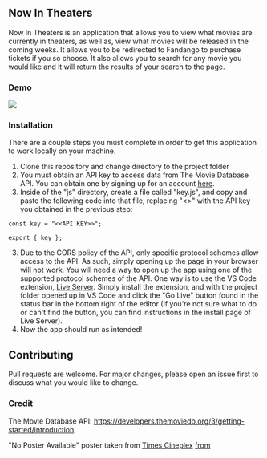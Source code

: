 ## Now In Theaters

Now In Theaters is an application that allows you to view what movies are currently in theaters, as well as, view what movies will be released in the coming weeks. It allows you to be redirected to Fandango to purchase tickets if you so choose. It also allows you to search for any movie you would like and it will return the results of your search to the page.

### Demo
![](https://github.com/LopezChris616/Now-In-Theaters/blob/main/Now-In-Theaters.gif)

### Installation

There are a couple steps you must complete in order to get this application to work locally on your machine.

1. Clone this repository and change directory to the project folder
2. You must obtain an API key to access data from The Movie Database API. You can obtain one by signing up for an account [here](https://developers.themoviedb.org/3/getting-started/introduction).
2. Inside of the "js" directory, create a file called "key.js", and copy and paste the following code into that file, replacing "<<API KEY>>" with the API key you obtained in the previous step:
```
const key = "<<API KEY>>";

export { key };
```
3. Due to the CORS policy of the API, only specific protocol schemes allow access to the API. As such, simply opening up the page in your browser will not work. You will need a way to open up the app using one of the supported protocol schemes of the API. One way is to use the VS Code extension, [Live Server](https://marketplace.visualstudio.com/items?itemName=ritwickdey.LiveServer). Simply install the extension, and with the project folder opened up in VS Code and click the "Go Live" button found in the status bar in the bottom right of the editor (If you're not sure what to do or can't find the button, you can find instructions in the install page of Live Server).
4. Now the app should run as intended!

## Contributing

Pull requests are welcome. For major changes, please open an issue first
to discuss what you would like to change.

### Credit

The Movie Database API: https://developers.themoviedb.org/3/getting-started/introduction

"No Poster Available" poster taken from [Times Cineplex](https://timescineplex.com) [from](https://timescineplex.com/times/img/no-poster.png)